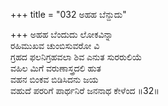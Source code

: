 +++
title = "032 ಅಹಹ ಬೆನ್ದುದು"

+++
ಅಹಹ ಬೆಂದುದು ಲೋಕವಿನ್ನಾ   
ರಹಿಮುಖವ ಚುಂಬಿಸುವರೋ ವಿ   
ಗ್ರಹದ ಫಲನಿಗ್ರಹವಲಾ ಶಿವ ಎನುತ ಸುರರುಲಿಯೆ   
ವಹಿಲ ಮಿಗೆ ವರುಣಾಸ್ತ್ರದಲಿ ಹುತ   
ವಹನ ಬಿಂಕವ ಬಿಡಿಸಿದನು ಜಯ   
ವಹುದೆ ಪರರಿಗೆ ಪಾರ್ಥನಿರೆ ಜನನಾಥ ಕೇಳೆಂದ       ॥32॥